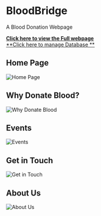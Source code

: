 # BloodBridge
A Blood Donation Webpage

[**Click here to view the Full webpage**](https://bloodbridge.rf.gd/index.php)
<br>
[**Click here to manage Database **](https://bloodbridge.rf.gd/index.php/admin.php)



## Home Page
![Home Page](https://github.com/user-attachments/assets/7047845b-ade0-40b7-a706-3ccc122dd0d9)

## Why Donate Blood?
![Why Donate Blood](https://github.com/user-attachments/assets/26a6f781-9961-4e4d-81c8-b3bfb99947ee)

## Events
![Events](https://github.com/user-attachments/assets/139e1a00-8a4c-4d62-b24c-17cd7f340bc7)

## Get in Touch
![Get in Touch](https://github.com/user-attachments/assets/8ec1ef7a-6ee4-4fe3-a8c1-2bff68ecdf77)

## About Us
![About Us](https://github.com/user-attachments/assets/03e2d2c1-ec52-47f8-b720-2e53bf7ca877)

